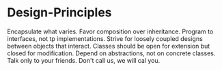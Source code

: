 # Design-Principles
Encapsulate what varies.
Favor composition over inheritance.
Program to interfaces, not tp implementations.
Strive for loosely coupled designs between objects that interact.
Classes should be open for extension but closed for modification.
Depend on abstractions, not on concrete classes.
Talk only to your friends.
Don't call us, we will cal you.
